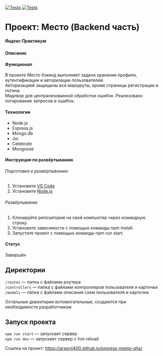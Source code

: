 [![Tests](../../actions/workflows/tests-13-sprint.yml/badge.svg)](../../actions/workflows/tests-13-sprint.yml) [![Tests](../../actions/workflows/tests-14-sprint.yml/badge.svg)](../../actions/workflows/tests-14-sprint.yml)
# Проект: Место (Backend часть)
##### Яндекс Практикум
#### Описание


#### Функционал
В проекте Место бэкенд выполняет задачи хранения профиля, аутентификации и авторизации пользователей.  
Авторизацией защищены все маршруты, кроме страницы регистрации и логина.  
Мидлвэр для централизованной обработки ошибок.
Реализовано логирование запросов и ошибок.

#### Технологии
* Node.js
* Express.js
* Mongo.db
* Joi
* Celebrate
* Mongoose

#### Инструкция по развёртыванию
###### Подготовка к развёртыванию
1. Установите [VS Code](https://code.visualstudio.com/Download "https://code.visualstudio.com/Download")
2. Установите [Node.js](https://nodejs.org/en/download/ "https://nodejs.org/en/download/")
###### Развёртывание
1. Клонируйте репозиторий на свой компьютер через командную строку.
2. Установите зависимости с помощью команды npm install.
3. Запустите проект с помощью команды npm run start.


#### Статус
Завершён

## Директории

`/routes` — папка с файлами роутера  
`/controllers` — папка с файлами контроллеров пользователя и карточки   
`/models` — папка с файлами описания схем пользователя и карточки  
  
Остальные директории вспомогательные, создаются при необходимости разработчиком

## Запуск проекта

`npm run start` — запускает сервер   
`npm run dev` — запускает сервер с hot-reload

Ссылка на проект: https://arsenii400.github.io/express-mesto-gha/
